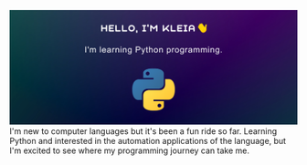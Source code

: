 ![readme-banner](https://github.com/HeyKleia/HeyKleia/blob/main/profile-media/github-header.png)
I'm new to computer languages but it's been a fun ride so far. Learning Python and interested in the automation applications of the language, but I'm excited to see where my programming journey can take me.

<!--
**HeyKleia/HeyKleia** is a ✨ _special_ ✨ repository because its `README.md` (this file) appears on your GitHub profile.

Here are some ideas to get you started:

- 🔭 I’m currently working on ...
- 🌱 I’m currently learning ...
- 👯 I’m looking to collaborate on ...
- 🤔 I’m looking for help with ...
- 💬 Ask me about ...
- 📫 How to reach me: ...
- 😄 Pronouns: ...
- ⚡ Fun fact: ...
-->
